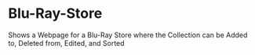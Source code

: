 # Blu-Ray-Store
Shows a Webpage for a Blu-Ray Store where the Collection can be Added to, Deleted from, Edited, and Sorted
